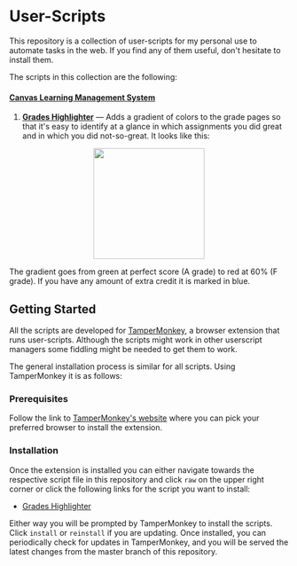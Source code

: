 # User-Scripts

This repository is a collection of user-scripts for my personal use to automate tasks in the web. If you find any of them useful, don't hesitate to install them.

The scripts in this collection are the following:

#### [Canvas Learning Management System](https://www.instructure.com/canvas)
1. **[Grades Highlighter][canvas-grades-highlighter]** — Adds a gradient of colors to the grade pages so that it's easy to identify at a glance in which assignments you did great and in which you did not-so-great. It looks like this:
<p align="center">
  <img src="https://i.imgur.com/Kxp73sH.png" width="200" />
</p>
The gradient goes from green at perfect score (A grade) to red at 60% (F grade). If you have any amount of extra credit it is marked in blue.

## Getting Started

All the scripts are developed for [TamperMonkey](https://www.tampermonkey.net/), a browser extension that runs user-scripts. Although the scripts might work in other userscript managers some fiddling might be needed to get them to work.

The general installation process is similar for all scripts. Using TamperMonkey it is as follows:

### Prerequisites

Follow the link to [TamperMonkey's website](https://www.tampermonkey.net/) where you can pick your preferred browser to install the extension.

### Installation

Once the extension is installed you can either navigate towards the respective script file in this repository and click `raw` on the upper right corner or click the following links for the script you want to install:

* [Grades Highlighter][cnvgradhighraw]

Either way you will be prompted by TamperMonkey to install the scripts. Click `install` or `reinstall` if you are updating. Once installed, you can periodically check for updates in TamperMonkey, and you will be served the latest changes from the master branch of this repository.

[canvas-grades-highlighter]: /canvas-lms-scripts/canvas-grades-highlighter.user.js
[cnvgradhighraw]: https://github.com/SlimRunner/desmos-scripts-addons/raw/master/desmovie-script/desmovie.user.js
